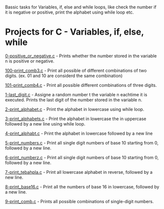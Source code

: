 Bassic tasks for Variables, if, else and while loops, like check the number if it is negative or positive, print the alphabet using while loop etc.

# Projects for C - Variables, if, else, while

[0-positive_or_negative.c](https://github.com/endritNovaku/holbertonschool-low_level_programming/blob/master/0x01-variables_if_else_while/0-positive_or_negative.c) - Prints whether the number stored in the variable n is positive or negative.

[100-print_comb3.c](https://github.com/endritNovaku/holbertonschool-low_level_programming/blob/master/0x01-variables_if_else_while/100-print_comb3.c) - Print all possible of different combinations of two digits. (ex. 01 and 10 are considerd the same combination)

[101-print_comb4.c](https://github.com/endritNovaku/holbertonschool-low_level_programming/blob/master/0x01-variables_if_else_while/101-print_comb4.c) - Print all possible different combinations of three digits.

[1-last_digit.c](https://github.com/endritNovaku/holbertonschool-low_level_programming/blob/master/0x01-variables_if_else_while/1-last_digit.c) - Assigne a random number t the variable n eachtime it is executed. Prints the last digit of the number stored in the variable n.

[2-print_alphabet.c](https://github.com/endritNovaku/holbertonschool-low_level_programming/blob/master/0x01-variables_if_else_while/2-print_alphabet.c) - Print the alphabet in lowercase using while loop.

[3-print_alphabets.c](https://github.com/endritNovaku/holbertonschool-low_level_programming/blob/master/0x01-variables_if_else_while/3-print_alphabets.c) - Print the alphabet in lowercase the in uppercase followed by a new line using while loop.

[4-print_alphabt.c](https://github.com/endritNovaku/holbertonschool-low_level_programming/blob/master/0x01-variables_if_else_while/4-print_alphabt.c) - Print the alphabet in lowercase followed by a new line

[5-print_numbers.c](https://github.com/endritNovaku/holbertonschool-low_level_programming/blob/master/0x01-variables_if_else_while/5-print_numbers.c) - Print all single digit numbers of base 10 starting from 0, followed by a new line.

[6-print_numberz.c](https://github.com/endritNovaku/holbertonschool-low_level_programming/blob/master/0x01-variables_if_else_while/6-print_numberz.c) - Print all single digit numbers of base 10 starting from 0, followed by a new line.

[7-print_tebahpla.c](https://github.com/endritNovaku/holbertonschool-low_level_programming/blob/master/0x01-variables_if_else_while/7-print_tebahpla.c) - Print all lowercase alphabet in reverse, followed by a new line.

[8-print_base16.c](https://github.com/endritNovaku/holbertonschool-low_level_programming/blob/master/0x01-variables_if_else_while/8-print_base16.c) - Print all the numbers of base 16 in lowercase, followed by a new line.

[9-print_comb.c](https://github.com/endritNovaku/holbertonschool-low_level_programming/blob/master/0x01-variables_if_else_while/9-print_comb.c) - Prints all possible combinations of single-digit numbers.
